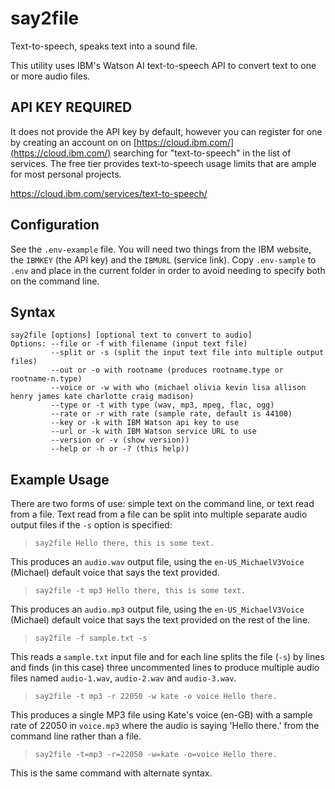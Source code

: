 # say2file
Text-to-speech, speaks text into a sound file.

This utility uses IBM's Watson AI text-to-speech API to convert text to one or more audio files.

## API KEY REQUIRED

It does not provide the API key by default, however you can register for one by creating an account on on [https://cloud.ibm.com/](https://cloud.ibm.com/) searching for "text-to-speech" in the list of services. The free tier provides text-to-speech usage limits that are ample for most personal projects.

https://cloud.ibm.com/services/text-to-speech/


## Configuration

See the `.env-example` file. You will need two things from the IBM website, the `IBMKEY` (the API key) and the `IBMURL` (service link). Copy `.env-sample` to `.env` and place in the current folder in order to avoid needing to specify both on the command line.

## Syntax

```
say2file [options] [optional text to convert to audio]
Options: --file or -f with filename (input text file)
         --split or -s (split the input text file into multiple output files)
         --out or -o with rootname (produces rootname.type or rootname-n.type)
         --voice or -w with who (michael olivia kevin lisa allison henry james kate charlotte craig madison)
         --type or -t with type (wav, mp3, mpeg, flac, ogg)
         --rate or -r with rate (sample rate, default is 44100)
         --key or -k with IBM Watson api key to use
         --url or -k with IBM Watson service URL to use
         --version or -v (show version))
         --help or -h or -? (this help))
```

## Example Usage

There are two forms of use: simple text on the command line, or text read from a file. Text read from a file can be split into multiple separate audio output files if the `-s` option is specified:

> `say2file Hello there, this is some text.`

This produces an `audio.wav` output file, using the `en-US_MichaelV3Voice` (Michael) default voice that says the text provided.

> `say2file -t mp3 Hello there, this is some text.`

This produces an `audio.mp3` output file, using the `en-US_MichaelV3Voice` (Michael) default voice that says the text provided on the rest of the line.

> `say2file -f sample.txt -s`

This reads a `sample.txt` input file and for each line splits the file (`-s`) by lines and finds (in this case) three uncommented lines to produce multiple audio files named `audio-1.wav`, `audio-2.wav` and `audio-3.wav`.

> `say2file -t mp3 -r 22050 -w kate -o voice Hello there.`

This produces a single MP3 file using Kate's voice (en-GB) with a sample rate of 22050 in `voice.mp3` where the audio is saying 'Hello there.' from the command line rather than a file.

> `say2file -t=mp3 -r=22050 -w=kate -o=voice Hello there.`

This is the same command with alternate syntax.
